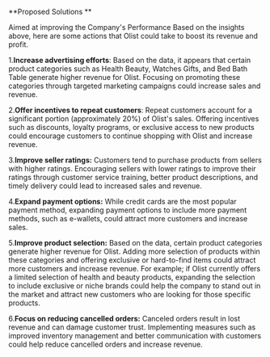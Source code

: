 
**Proposed Solutions **

Aimed at improving the Company's Performance
Based on the insights above, here are some actions that Olist could take to boost its revenue and profit.

1.**Increase advertising efforts**: Based on the data, it appears that certain product categories such as Health Beauty, Watches Gifts, and Bed Bath Table generate higher revenue for Olist. Focusing on promoting these categories through targeted marketing campaigns could increase sales and revenue.

2.**Offer incentives to repeat customers**: Repeat customers account for a significant portion (approximately 20%) of Olist's sales. Offering incentives such as discounts, loyalty programs, or exclusive access to new products could encourage customers to continue shopping with Olist and increase revenue.

3.**Improve seller ratings:** Customers tend to purchase products from sellers with higher ratings. Encouraging sellers with lower ratings to improve their ratings through customer service training, better product descriptions, and timely delivery could lead to increased sales and revenue.

4.**Expand payment options:** While credit cards are the most popular payment method, expanding payment options to include more payment methods, such as e-wallets, could attract more customers and increase sales.

5.**Improve product selection:** Based on the data, certain product categories generate higher revenue for Olist. Adding more selection of products within these categories and offering exclusive or hard-to-find items could attract more customers and increase revenue. For example; if Olist currently offers a limited selection of health and beauty products, expanding the selection to include exclusive or niche brands could help the company to stand out in the market and attract new customers who are looking for those specific products.

6.**Focus on reducing cancelled orders:** Canceled orders result in lost revenue and can damage customer trust. Implementing measures such as improved inventory management and better communication with customers could help reduce cancelled orders and increase revenue.
